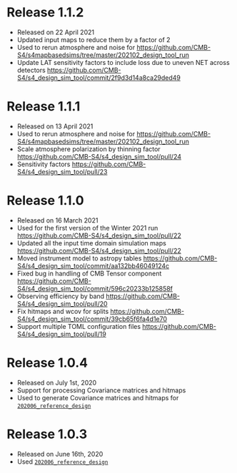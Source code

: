 Release 1.1.2
=============

* Released on 22 April 2021
* Updated input maps to reduce them by a factor of 2
* Used to rerun atmosphere and noise for <https://github.com/CMB-S4/s4mapbasedsims/tree/master/202102_design_tool_run>
* Update LAT sensitivity factors to include loss due to uneven NET across detectors <https://github.com/CMB-S4/s4_design_sim_tool/commit/2f9d3d14a8ca29ded49>

Release 1.1.1
=============

* Released on 13 April 2021
* Used to rerun atmosphere and noise for <https://github.com/CMB-S4/s4mapbasedsims/tree/master/202102_design_tool_run>
* Scale atmosphere polarization by thinning factor <https://github.com/CMB-S4/s4_design_sim_tool/pull/24>
* Sensitivity factors <https://github.com/CMB-S4/s4_design_sim_tool/pull/23>

Release 1.1.0
=============

* Released on 16 March 2021
* Used for the first version of the Winter 2021 run <https://github.com/CMB-S4/s4_design_sim_tool/pull/22>
* Updated all the input time domain simulation maps <https://github.com/CMB-S4/s4_design_sim_tool/pull/22>
* Moved instrument model to astropy tables <https://github.com/CMB-S4/s4_design_sim_tool/commit/aa132bb46049124c>
* Fixed bug in handling of CMB Tensor component <https://github.com/CMB-S4/s4_design_sim_tool/commit/596c20233b125858f>
* Observing efficiency by band <https://github.com/CMB-S4/s4_design_sim_tool/pull/20>
* Fix hitmaps and wcov for splits <https://github.com/CMB-S4/s4_design_sim_tool/commit/39cb65f6fa4d1e70>
* Support multiple TOML configuration files <https://github.com/CMB-S4/s4_design_sim_tool/pull/19>

Release 1.0.4
=============

* Released on July 1st, 2020
* Support for processing Covariance matrices and hitmaps
* Used to generate Covariance matrices and hitmaps for [`202006_reference_design`](https://github.com/CMB-S4/s4mapbasedsims/tree/master/202006_reference_design)

Release 1.0.3
=============

* Released on June 16th, 2020
* Used [`202006_reference_design`](https://github.com/CMB-S4/s4mapbasedsims/tree/master/202006_reference_design)
